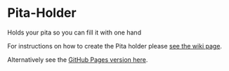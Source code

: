 Pita-Holder
===========

Holds your pita so you can fill it with one hand


For instructions on how to create the Pita holder please [see the wiki page](https://github.com/fixperts/Pita-Holder/wiki).

Alternatively see the [GitHub Pages version here](https://fixperts.github.io/Pita-Holder).

